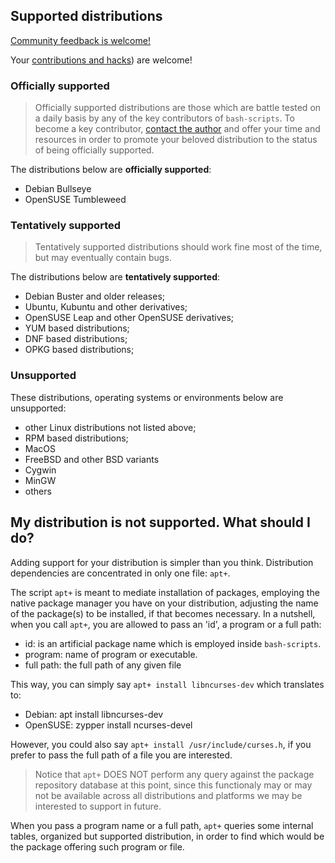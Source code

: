 ## Supported distributions

[Community feedback is welcome!](https://github.com/frgomes/bash-scripts/issues/63)

Your [contributions and hacks](docs/contribute.md)) are welcome!
 
### Officially supported

> Officially supported distributions are those which are battle tested on a daily basis by any of the key contributors of ``bash-scripts``. To become a key contributor, [contact the author](https://github.com/frgomes/bash-scripts/issues/63) and offer your time and resources in order to promote your beloved distribution to the status of being officially supported.

The distributions below are **officially supported**:

 * Debian Bullseye
 * OpenSUSE Tumbleweed

### Tentatively supported

> Tentatively supported distributions should work fine most of the time, but may eventually contain bugs.

The distributions below are **tentatively supported**:
 
 * Debian Buster and older releases;
 * Ubuntu, Kubuntu and other derivatives;
 * OpenSUSE Leap and other OpenSUSE derivatives;
 * YUM based distributions;
 * DNF based distributions;
 * OPKG based distributions;

### Unsupported

These distributions, operating systems or environments below are unsupported:

 * other Linux distributions not listed above;
 * RPM based distributions;
 * MacOS
 * FreeBSD and other BSD variants
 * Cygwin
 * MinGW
 * others
 
## My distribution is not supported. What should I do?

Adding support for your distribution is simpler than you think. Distribution dependencies are concentrated in only one file: ``apt+``.

The script ``apt+`` is meant to mediate installation of packages, employing the native package manager you have on your distribution, adjusting the name of the package(s) to be installed, if that becomes necessary. In a nutshell, when you call ``apt+``, you are allowed to pass an 'id', a program or a full path:

* id: is an artificial package name which is employed inside ``bash-scripts``.
* program: name of program or executable.
* full path: the full path of any given file

This way, you can simply say ``apt+ install libncurses-dev`` which translates to:

 * Debian: apt install libncurses-dev
 * OpenSUSE: zypper install ncurses-devel

However, you could also say ``apt+ install /usr/include/curses.h``, if you prefer to pass the full path of a file you are interested.

> Notice that ``apt+`` DOES NOT perform any query against the package repository database at this point, since this functionaly may or may not be available across all distributions and platforms we may be interested to support in future.

When you pass a program name or a full path, ``apt+`` queries some internal tables, organized but supported distribution, in order to find which would be the package offering such program or file.

